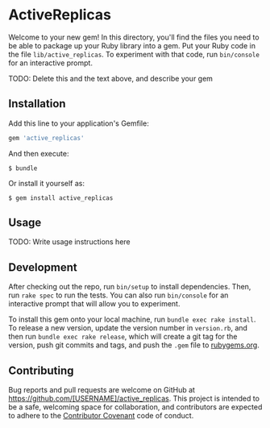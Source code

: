 # ActiveReplicas

Welcome to your new gem! In this directory, you'll find the files you need to be able to package up your Ruby library into a gem. Put your Ruby code in the file `lib/active_replicas`. To experiment with that code, run `bin/console` for an interactive prompt.

TODO: Delete this and the text above, and describe your gem

## Installation

Add this line to your application's Gemfile:

```ruby
gem 'active_replicas'
```

And then execute:

    $ bundle

Or install it yourself as:

    $ gem install active_replicas

## Usage

TODO: Write usage instructions here

## Development

After checking out the repo, run `bin/setup` to install dependencies. Then, run `rake spec` to run the tests. You can also run `bin/console` for an interactive prompt that will allow you to experiment.

To install this gem onto your local machine, run `bundle exec rake install`. To release a new version, update the version number in `version.rb`, and then run `bundle exec rake release`, which will create a git tag for the version, push git commits and tags, and push the `.gem` file to [rubygems.org](https://rubygems.org).

## Contributing

Bug reports and pull requests are welcome on GitHub at https://github.com/[USERNAME]/active_replicas. This project is intended to be a safe, welcoming space for collaboration, and contributors are expected to adhere to the [Contributor Covenant](http://contributor-covenant.org) code of conduct.

